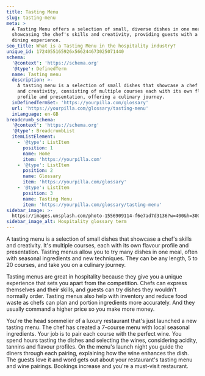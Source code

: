 ```yaml
---
title: Tasting Menu
slug: tasting-menu
meta: >
  A Tasting Menu offers a selection of small, diverse dishes in one meal,
  showcasing the chef's skills and creativity, providing guests with a unique
  dining experience.
seo_title: What is a Tasting Menu in the hospitality industry?
unique_id: 1724055165926x566244673025071440
schema:
  '@context': 'https://schema.org'
  '@type': DefinedTerm
  name: Tasting menu
  description: >-
    A tasting menu is a selection of small dishes that showcase a chef's skills
    and creativity, consisting of multiple courses each with its own flavour
    profile and presentation, offering a culinary journey.
  inDefinedTermSet: 'https://yourpilla.com/glossary'
  url: 'https://yourpilla.com/glossary/tasting-menu'
  inLanguage: en-GB
breadcrumb_schema:
  '@context': 'https://schema.org'
  '@type': BreadcrumbList
  itemListElement:
    - '@type': ListItem
      position: 1
      name: Home
      item: 'https://yourpilla.com'
    - '@type': ListItem
      position: 2
      name: Glossary
      item: 'https://yourpilla.com/glossary'
    - '@type': ListItem
      position: 3
      name: Tasting Menu
      item: 'https://yourpilla.com/glossary/tasting-menu'
sidebar_image: >-
  https://images.unsplash.com/photo-1556909114-f6e7ad7d3136?w=400&h=300&fit=crop&auto=format
sidebar_image_alt: Hospitality glossary term
---
```

A tasting menu is a selection of small dishes that showcase a chef's skills and creativity. It's multiple courses, each with its own flavour profile and presentation. Tasting menus allow you to try many dishes in one meal, often with seasonal ingredients and new techniques. They can be any length, 5 to 20 courses, and take you on a culinary journey.

Tasting menus are great in hospitality because they give you a unique experience that sets you apart from the competition. Chefs can express themselves and their skills, and guests can try dishes they wouldn't normally order. Tasting menus also help with inventory and reduce food waste as chefs can plan and portion ingredients more accurately. And they usually command a higher price so you make more money.

You're the head sommelier of a luxury restaurant that's just launched a new tasting menu. The chef has created a 7-course menu with local seasonal ingredients. Your job is to pair each course with the perfect wine. You spend hours tasting the dishes and selecting the wines, considering acidity, tannins and flavour profiles. On the menu's launch night you guide the diners through each pairing, explaining how the wine enhances the dish. The guests love it and word gets out about your restaurant's tasting menu and wine pairings. Bookings increase and you're a must-visit restaurant.
